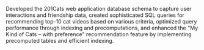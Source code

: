 Developed the 201Cats web application database schema to capture user interactions and friendship data,
created sophisticated SQL queries for recommending top-10 cat videos based on various criteria, optimized query performance through indexing and precomputations, 
and enhanced the "My Kind of Cats – with preference" recommendation feature by implementing precomputed tables and efficient indexing.

